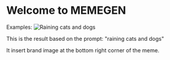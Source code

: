 # Welcome to MEMEGEN

Examples:
![Raining cats and dogs](http://github.com/jswebguru/meme_gen/result/generated_meme.png)

This is the result based on the prompt: "raining cats and dogs"

It insert brand image at the bottom right corner of the meme.

